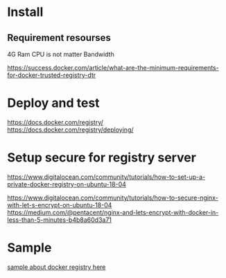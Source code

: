 # Install

## Requirement resourses

4G Ram
CPU is not matter
Bandwidth

https://success.docker.com/article/what-are-the-minimum-requirements-for-docker-trusted-registry-dtr

# Deploy and test

https://docs.docker.com/registry/
https://docs.docker.com/registry/deploying/

# Setup secure for registry server

https://www.digitalocean.com/community/tutorials/how-to-set-up-a-private-docker-registry-on-ubuntu-18-04

https://www.digitalocean.com/community/tutorials/how-to-secure-nginx-with-let-s-encrypt-on-ubuntu-18-04
https://medium.com/@pentacent/nginx-and-lets-encrypt-with-docker-in-less-than-5-minutes-b4b8a60d3a71

# Sample

[sample about docker registry here](../../sample/devlops/docker/docker-registry/../../../devops/hamachi/README.md)